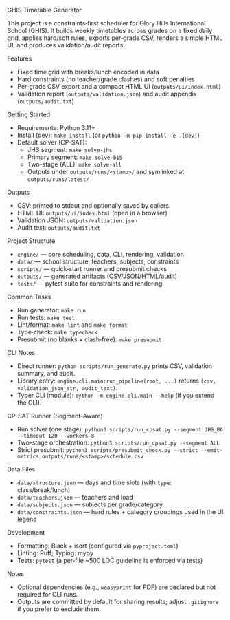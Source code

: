 GHIS Timetable Generator

This project is a constraints‑first scheduler for Glory Hills International School (GHIS). It builds weekly timetables across grades on a fixed daily grid, applies hard/soft rules, exports per‑grade CSV, renders a simple HTML UI, and produces validation/audit reports.

Features
- Fixed time grid with breaks/lunch encoded in data
- Hard constraints (no teacher/grade clashes) and soft penalties
- Per‑grade CSV export and a compact HTML UI (`outputs/ui/index.html`)
- Validation report (`outputs/validation.json`) and audit appendix (`outputs/audit.txt`)

Getting Started
- Requirements: Python 3.11+
- Install (dev): `make install` (or `python -m pip install -e .[dev]`)
- Default solver (CP-SAT):
  - JHS segment: `make solve-jhs`
  - Primary segment: `make solve-b15`
  - Two-stage (ALL): `make solve-all`
  - Outputs under `outputs/runs/<stamp>/` and symlinked at `outputs/runs/latest/`

Outputs
- CSV: printed to stdout and optionally saved by callers
- HTML UI: `outputs/ui/index.html` (open in a browser)
- Validation JSON: `outputs/validation.json`
- Audit text: `outputs/audit.txt`

Project Structure
- `engine/` — core scheduling, data, CLI, rendering, validation
- `data/` — school structure, teachers, subjects, constraints
- `scripts/` — quick‑start runner and presubmit checks
- `outputs/` — generated artifacts (CSV/JSON/HTML/audit)
- `tests/` — pytest suite for constraints and rendering

Common Tasks
- Run generator: `make run`
- Run tests: `make test`
- Lint/format: `make lint` and `make format`
- Type‑check: `make typecheck`
- Presubmit (no blanks + clash‑free): `make presubmit`

CLI Notes
- Direct runner: `python scripts/run_generate.py` prints CSV, validation summary, and audit.
- Library entry: `engine.cli.main:run_pipeline(root, ...)` returns `(csv, validation_json_str, audit_text)`.
- Typer CLI (module): `python -m engine.cli.main --help` (if you extend the CLI).

CP-SAT Runner (Segment-Aware)
- Run solver (one stage): `python3 scripts/run_cpsat.py --segment JHS_B6 --timeout 120 --workers 8`
- Two-stage orchestration: `python3 scripts/run_cpsat.py --segment ALL`
- Strict presubmit: `python3 scripts/presubmit_check.py --strict --emit-metrics outputs/runs/<stamp>/schedule.csv`

Data Files
- `data/structure.json` — days and time slots (with `type`: class/break/lunch)
- `data/teachers.json` — teachers and load
- `data/subjects.json` — subjects per grade/category
- `data/constraints.json` — hard rules + category groupings used in the UI legend

Development
- Formatting: Black + isort (configured via `pyproject.toml`)
- Linting: Ruff; Typing: mypy
- Tests: `pytest` (a per‑file ~500 LOC guideline is enforced via tests)

Notes
- Optional dependencies (e.g., `weasyprint` for PDF) are declared but not required for CLI runs.
- Outputs are committed by default for sharing results; adjust `.gitignore` if you prefer to exclude them.
